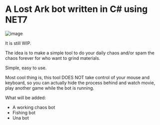 # A Lost Ark bot written in C# using NET7

![image](https://github.com/takattowo/lostark-bot_net7/assets/63276803/29e5994c-f560-4082-ae39-4cc2520145bb)

It is still WIP.

The idea is to make a simple tool to do your daily chaos and/or spam the chaos forever for who want to grind materials.

Simple, easy to use.

Most cool thing is, this tool DOES NOT take control of your mouse and keyboard, so you can actually hide the process behind and watch movie, play another game while the bot is running.

What will be added:
- A working chaos bot
- Fishing bot
- Una bot
